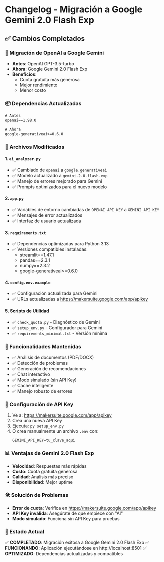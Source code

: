 # Changelog - Migración a Google Gemini 2.0 Flash Exp

## ✅ Cambios Completados

### 🔄 Migración de OpenAI a Google Gemini
- **Antes**: OpenAI GPT-3.5-turbo
- **Ahora**: Google Gemini 2.0 Flash Exp
- **Beneficios**: 
  - Cuota gratuita más generosa
  - Mejor rendimiento
  - Menor costo

### 📦 Dependencias Actualizadas
```txt
# Antes
openai==1.98.0

# Ahora  
google-generativeai>=0.6.0
```

### 🔧 Archivos Modificados

#### 1. `ai_analyzer.py`
- ✅ Cambiado de `openai` a `google.generativeai`
- ✅ Modelo actualizado a `gemini-2.0-flash-exp`
- ✅ Manejo de errores mejorado para Gemini
- ✅ Prompts optimizados para el nuevo modelo

#### 2. `app.py`
- ✅ Variables de entorno cambiadas de `OPENAI_API_KEY` a `GEMINI_API_KEY`
- ✅ Mensajes de error actualizados
- ✅ Interfaz de usuario actualizada

#### 3. `requirements.txt`
- ✅ Dependencias optimizadas para Python 3.13
- ✅ Versiones compatibles instaladas:
  - streamlit==1.47.1
  - pandas==2.3.1
  - numpy==2.3.2
  - google-generativeai>=0.6.0

#### 4. `config.env.example`
- ✅ Configuración actualizada para Gemini
- ✅ URLs actualizadas a https://makersuite.google.com/app/apikey

#### 5. Scripts de Utilidad
- ✅ `check_quota.py` - Diagnóstico de Gemini
- ✅ `setup_env.py` - Configurador para Gemini
- ✅ `requirements_minimal.txt` - Versión mínima

### 🚀 Funcionalidades Mantenidas
- ✅ Análisis de documentos (PDF/DOCX)
- ✅ Detección de problemas
- ✅ Generación de recomendaciones
- ✅ Chat interactivo
- ✅ Modo simulado (sin API Key)
- ✅ Cache inteligente
- ✅ Manejo robusto de errores

### 🔑 Configuración de API Key
1. Ve a: https://makersuite.google.com/app/apikey
2. Crea una nueva API Key
3. Ejecuta: `py setup_env.py`
4. O crea manualmente un archivo `.env` con:
   ```
   GEMINI_API_KEY=tu_clave_aqui
   ```

### 📊 Ventajas de Gemini 2.0 Flash Exp
- **Velocidad**: Respuestas más rápidas
- **Costo**: Cuota gratuita generosa
- **Calidad**: Análisis más preciso
- **Disponibilidad**: Mejor uptime

### 🛠️ Solución de Problemas
- **Error de cuota**: Verifica en https://makersuite.google.com/app/apikey
- **API Key inválida**: Asegúrate de que empiece con "AI"
- **Modo simulado**: Funciona sin API Key para pruebas

### 🎯 Estado Actual
✅ **COMPLETADO**: Migración exitosa a Google Gemini 2.0 Flash Exp
✅ **FUNCIONANDO**: Aplicación ejecutándose en http://localhost:8501
✅ **OPTIMIZADO**: Dependencias actualizadas y compatibles 